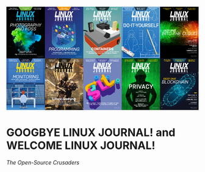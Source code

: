 <p align="center">
  <img src="https://raw.githubusercontent.com/acastroy/linuxjournal/master/img/Linux_Journal_linux-covers.png" alt="LINUX JOURNAL Since 1994: The Original Magazine of the Linux Community">
</p>

# GOOGBYE LINUX JOURNAL! and WELCOME LINUX JOURNAL!
_The Open-Source Crusaders_
